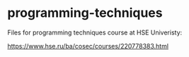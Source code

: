 # programming-techniques
Files for programming techniques course at HSE Univeristy: 

https://www.hse.ru/ba/cosec/courses/220778383.html
